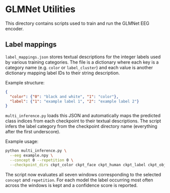 # GLMNet Utilities

This directory contains scripts used to train and run the GLMNet EEG encoder.

## Label mappings

`label_mappings.json` stores textual descriptions for the integer labels used
by various training categories. The file is a dictionary where each key is a
category name (e.g. `color` or `label_cluster`) and each value is another
dictionary mapping label IDs to their string description.

Example structure:

```json
{
  "color": {"0": "black and white", "1": "color"},
  "label": {"1": "example label 1", "2": "example label 2"}
}
```

`multi_inference.py` loads this JSON and automatically maps the
predicted class indices from each checkpoint to their textual
descriptions.  The script infers the label category from the checkpoint
directory name (everything after the first underscore).

Example usage:

```bash
python multi_inference.py \
  --eeg example.npy \
  --concept 0 --repetition 0 \
  --checkpoint_dirs ckpt_color ckpt_face ckpt_human ckpt_label ckpt_obj_number
```

The script now evaluates all seven windows corresponding to the selected
`concept` and `repetition`.  For each model the label occurring most
often across the windows is kept and a confidence score is reported.
